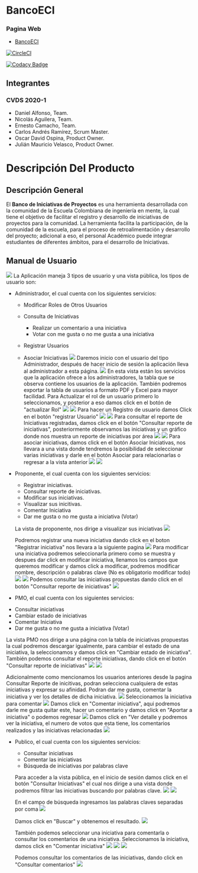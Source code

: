 # BancoECI

### Pagina Web 
* [BancoECI](https://proyecto-cvds-banco.herokuapp.com/login.xhtml)

[![CircleCI](https://circleci.com/gh/CAndresRa/Laboratorio8-CVDS.svg?style=svg)](https://circleci.com/gh/CAndresRa/Laboratorio8-CVDS)

[![Codacy Badge](https://api.codacy.com/project/badge/Grade/9f948df073824e4dbf0787fab38b9207)](https://www.codacy.com/gh/BancoIniciativasECI/BancoECI?utm_source=github.com&amp;utm_medium=referral&amp;utm_content=BancoIniciativasECI/BancoECI&amp;utm_campaign=Badge_Grade)

## Integrantes 
### CVDS 2020-1
* Daniel Alfonso, Team.
* Nicolás Aguilera, Team.
* Ernesto Camacho, Team.
* Carlos Andrés Ramírez, Scrum Master.
* Oscar David Ospina, Product Owner.
* Julián Mauricio Velasco, Product Owner.

# Descripción Del Producto

## Descripción General
El **Banco de Iniciativas de Proyectos** es una herramienta desarrollada con la comunidad de la Escuela Colombiana de ingeniería en mente, la cual tiene el objetivo de facilitar el registro y desarrollo de iniciativas de proyectos para la comunidad. La herramienta facilita la participación, de la comunidad de la escuela, para el proceso de retroalimentación y desarrollo del proyecto; adicional a eso, el personal Académico puede integrar estudiantes de diferentes ámbitos, para el desarrollo de Iniciativas.

## Manual de Usuario
![](https://github.com/BancoIniciativasECI/BancoECI/blob/master/modelos/Recursos/VistaLogin.PNG)
La Aplicación maneja 3 tipos de usuario y una vista pública, los tipos de usuario son:
* Administrador, el cual cuenta con los siguientes servicios:
  - Modificar Roles de Otros Usuarios 
  - Consulta de Iniciativas
  
    - Realizar un comentario a una iniciativa
    - Votar con me gusta  o no me gusta a una iniciativa
    
  - Registrar Usuarios
  - Asociar Iniciativas
![](https://github.com/BancoIniciativasECI/BancoECI/blob/master/modelos/Recursos/InicioAdmin.PNG)
Daremos inicio con el usuario del tipo Administrador, después de hacer inicio de sesión la aplicación lleva al administrador a esta página. 
![](https://github.com/BancoIniciativasECI/BancoECI/blob/master/modelos/Recursos/vistaAdmin.PNG)
En esta vista están los servicios que la aplicación ofrece a los administradores, la tabla que se observa contiene los usuarios de la aplicación. También podremos exportar la tabla de usuarios a formato PDF y Excel para mayor facilidad.
Para Actualizar el rol de un usuario primero lo seleccionamos, y posterior a eso damos click en el botón de "actualizar Rol"
![](https://github.com/BancoIniciativasECI/BancoECI/blob/master/modelos/Recursos/SeleccionUsuario.PNG)
![](https://github.com/BancoIniciativasECI/BancoECI/blob/master/modelos/Recursos/actualizarRol.png)
Para hacer un Registro de usuario damos Click en el botón "registrar Usuario"
![](https://github.com/BancoIniciativasECI/BancoECI/blob/master/modelos/Recursos/vistaAdmin.PNG)
![](https://github.com/BancoIniciativasECI/BancoECI/blob/master/modelos/Recursos/registrarUsuario.PNG)
Para consultar el reporte de Iniciativas registradas, damos click en el botón "Consultar reporte de iniciativas", posteriormente observamos las iniciativas y un gráfico donde nos muestra un reporte de iniciativas por área
![](https://github.com/BancoIniciativasECI/BancoECI/blob/master/modelos/Recursos/vistaAdmin.PNG)
![](https://github.com/BancoIniciativasECI/BancoECI/blob/master/modelos/Recursos/consultarReporteIniciativasAdmin.PNG)
Para asociar iniciativas, damos click en el botón Asociar Iniciativas, nos llevara a una vista donde tendremos la posibilidad de seleccionar varias iniciativas y darle en el botón Asociar para relacionarlas o regresar a la vista anterior 
![](https://github.com/BancoIniciativasECI/BancoECI/blob/master/modelos/Recursos/vistaAdmin.PNG)
![](https://github.com/BancoIniciativasECI/BancoECI/blob/master/modelos/Recursos/asociarIniciativas.PNG)
* Proponente, el cual cuenta con los siguientes servicios: 
  - Registrar iniciativas.
  - Consultar reporte de iniciativas. 
  - Modificar sus iniciativas. 
  - Visualizar sus inicitivas. 
  - Comentar Iniciativa 
  - Dar me gusta o no me gusta a iniciativa (Votar) 
  
  La vista de proponente, nos dirige a visualizar sus iniciativas 
 ![](https://github.com/BancoIniciativasECI/BancoECI/blob/master/modelos/Recursos/vistaProponente.PNG)
 
  Podremos registrar una nueva iniciativa dando click en el boton "Registrar iniciativa" nos llevara a la siguiente pagina 
 ![](https://github.com/BancoIniciativasECI/BancoECI/blob/master/modelos/Recursos/registrarIniciativas.PNG)
  Para modificar una iniciativa podremos seleccionarla primero como se muestra y despues dar click en modificar iniciativa, llenamos los  campos que queremos modificar y damos click a modificar, podremos modificar nombre, descripción o palabras clave (No es obligatorio modificar todo) 
  ![](https://github.com/BancoIniciativasECI/BancoECI/blob/master/modelos/Recursos/seleccionIniciativa.PNG)
  ![](https://github.com/BancoIniciativasECI/BancoECI/blob/master/modelos/Recursos/modificarIniciatia.PNG)
 Podemos consultar las iniciativas propuestas dando click en el botón "Consultar reporte de iniciativas" 
 ![](https://github.com/BancoIniciativasECI/BancoECI/blob/master/modelos/Recursos/consultarReporteIniciativasPMO.PNG)
 
 * PMO, el cual cuenta con los siguientes servicios:
  - Consultar iniciativas 
  - Cambiar estado de iniciativas 
  - Comentar Iniciativa 
  - Dar me gusta o no me gusta a iniciativa (Votar) 
  
  La vista PMO nos dirige a una página con la tabla de iniciativas propuestas la cual podremos descargar igualmente, para cambiar el estado de una iniciativa, la seleccionamos y damos click en "Cambiar estado de iniciativa". También podemos consultar el reporte iniciativas, dando click en el botón "Consultar reporte de iniciativas"
  ![](https://github.com/BancoIniciativasECI/BancoECI/blob/master/modelos/Recursos/cambioEstadoIniciativa.PNG)
  ![](https://github.com/BancoIniciativasECI/BancoECI/blob/master/modelos/Recursos/cambioEstado.png)
  
  Adicionalmente como mencionamos los usuarios anteriores desde la pagina Consultar Reporte de inicitivas, podran selecciona cualquiera de estas iniciativas y expresar su afinidad. Podran dar me gusta, comentar la iniciativa y ver los detalles de dicha iniciativa. 
   ![](https://github.com/BancoIniciativasECI/BancoECI/blob/master/modelos/Recursos/consultarReporteIniciativasPMO.PNG)
   Seleccionamos la iniciativa para comentar 
    ![](https://github.com/BancoIniciativasECI/BancoECI/blob/master/modelos/Recursos/seleccionIniciativaComentar.PNG)
    Damos click en "Comentar iniciativa", aqui podremos darle me gusta quitar este, hacer un comentario y damos click en "Aportar a iniciativa" o podemos regresar
     ![](https://github.com/BancoIniciativasECI/BancoECI/blob/master/modelos/Recursos/aportarIniciativaUsuario.PNG)
     Damos click en "Ver detalle y podremos ver la iniciativa, el numero de votos que esta tiene, los comentarios realizados y las iniciativas relacionadas 
     ![](https://github.com/BancoIniciativasECI/BancoECI/blob/master/modelos/Recursos/verDetalleUsuarios.PNG)
  
  
  
  * Publico, el cual cuenta con los siguientes servicios: 
    - Consultar iniciativas
    - Comentar las iniciativas 
    - Búsqueda de iniciativas por palabras clave
    
    Para acceder a la vista pública, en el inicio de sesión damos click en el botón "Consultar Iniciativas" el cual nos dirige a una vista donde podremos filtrar las iniciativas buscando por palabras clave.
      ![](https://github.com/BancoIniciativasECI/BancoECI/blob/master/modelos/Recursos/VistaLogin.PNG)
      ![](https://github.com/BancoIniciativasECI/BancoECI/blob/master/modelos/Recursos/publicoConsultarIniciativasPalabras.PNG)
      
      En el campo de búsqueda ingresamos las palabras claves separadas por coma 
      ![](https://github.com/BancoIniciativasECI/BancoECI/blob/master/modelos/Recursos/buscarPorPalabras.PNG)
      
      Damos click en "Buscar" y obtenemos el resultado. 
      ![](https://github.com/BancoIniciativasECI/BancoECI/blob/master/modelos/Recursos/resultadoBusquedaPalabras.PNG)
      
      También podemos seleccionar una iniciativa para comentarla o consultar los comentarios de una iniciativa. Seleccionamos la iniciativa, damos click en "Comentar iniciativa" 
      ![](https://github.com/BancoIniciativasECI/BancoECI/blob/master/modelos/Recursos/publicoConsultarIniciativasPalabras.PNG)
      ![](https://github.com/BancoIniciativasECI/BancoECI/blob/master/modelos/Recursos/seleccionarIniciativaPublico.PNG.PNG)
      ![](https://github.com/BancoIniciativasECI/BancoECI/blob/master/modelos/Recursos/comentarIniciativaPublico.PNG)
     
     Podemos consultar los comentarios de las iniciativas, dando click en "Consultar comentarios" 
     ![](https://github.com/BancoIniciativasECI/BancoECI/blob/master/modelos/Recursos/verDetallePublicos.PNG)
     
